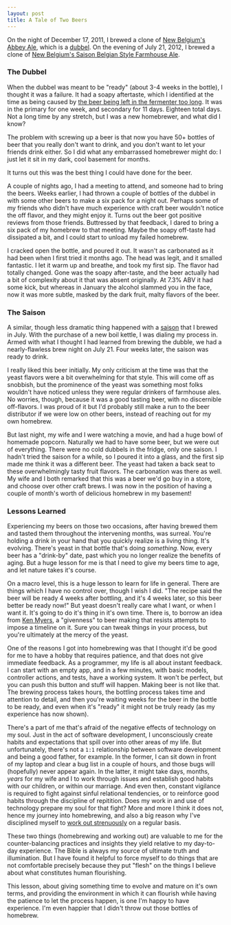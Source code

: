 ```yaml
---
layout: post
title: A Tale of Two Beers
---
```

<p>On the night of December 17, 2011, I brewed a clone of <a href="http://rivendellcraftbrewery.com/brew-2-new-belgium-abbey-ale-clone-dubbel">New Belgium's Abbey Ale</a>, which is a <a href="http://beeradvocate.com/beer/style/57">dubbel</a>.  On the evening of July 21, 2012, I brewed a clone of <a href="http://www.austinhomebrew.com/product_info.php?products_id=11934">New Belgium's Saison Belgian Style Farmhouse Ale</a>.</p>

<h3>The Dubbel</h3>
<p>When the dubbel was meant to be "ready" (about 3-4 weeks in the bottle), I thought it was a failure.  It had a soapy aftertaste, which I identified at the time as being caused by <a href="http://www.howtobrew.com/section4/chapter21-2.html">the beer being left in the fermenter too long</a>.  It was in the primary for one week, and secondary for 11 days.  Eighteen total days. Not a long time by any stretch, but I was a new homebrewer, and what did I know?</p>

<p>The problem with screwing up a beer is that now you have 50+ bottles of beer that you really don't want to drink, and you don't want to let your friends drink either.  So I did what any embarrassed homebrewer might do: I just let it sit in my dark, cool basement for months.</p>

<p>It turns out this was the best thing I could have done for the beer.</p>

<p>A couple of nights ago, I had a meeting to attend, and someone had to bring the beers.  Weeks earlier, I had thrown a couple of bottles of the dubbel in with some other beers to make a six pack for a night out.  Perhaps some of my friends who didn't have much experience with craft beer wouldn't notice the off flavor, and they might enjoy it.  Turns out the beer got positive reviews from those friends.  Buttressed by that feedback, I dared to bring a six pack of my homebrew to that meeting.  Maybe the soapy off-taste had dissipated a bit, and I could start to unload my failed homebrew.</p>

<p>I cracked open the bottle, and poured it out.  It wasn't as carbonated as it had been when I first tried it months ago.  The head was legit, and it smalled fantastic.  I let it warm up and breathe, and took my first sip.  The flavor had totally changed. Gone was the soapy after-taste, and the beer actually had a bit of complexity about it that was absent originally.  At 7.3% ABV it had some kick, but whereas in January the alcohol slammed you in the face, now it was more subtle, masked by the dark fruit, malty flavors of the beer.</p>

<h3>The Saison</h3>
<p>A similar, though less dramatic thing happened with a <a href="http://instagram.com/p/OkEBO-Epc7/">saison</a> that I brewed in July.  With the purchase of a new boil kettle, I was dialing my process in.  Armed with what I thought I had learned from brewing the dubble, we had a nearly-flawless brew night on July 21.  Four weeks later, the saison was ready to drink.</p>

<p>I really liked this beer initially.  My only criticism at the time was that the yeast flavors were a bit overwhelming for that style.  This will come off as snobbish, but the prominence of the yeast was something most folks wouldn't have noticed unless they were regular drinkers of farmhouse ales.  No worries, though, because it was a good tasting beer, with no discernible off-flavors.  I was proud of it but I'd probably still make a run to the beer distributor if we were low on other beers, instead of reaching out for my own homebrew.</p>

<p>But last night, my wife and I were watching a movie, and had a huge bowl of homemade popcorn.  Naturally we had to have some beer, but we were out of everything.  There were no cold dubbels in the fridge, only one saison.  I hadn't tried the saison for a while, so I poured it into a glass, and the first sip made me think it was a different beer.  The yeast had taken a back seat to these overwhelmingly tasty fruit flavors.  The carbonation was there as well.  My wife and I both remarked that this was a beer we'd go buy in a store, and choose over other craft brews.   I was now in the position of having a couple of month's worth of delicious homebrew in my basement!</p>

<h3>Lessons Learned</h3>
<p>Experiencing my beers on those two occasions, after having brewed them and tasted them throughout the intervening months, was surreal.  You're holding a drink in your hand that you quickly realize is a living thing.  It's evolving.  There's yeast in that bottle that's doing <i>something</i>.  Now, every beer has a "drink-by" date, past which you no longer realize the benefits of aging. But a huge lesson for me is that I need to give my beers time to age, and let nature takes it's course.</p>

<p>On a macro level, this is a huge lesson to learn for life in general.  There are things which I have no control over, though I wish I did.  "The recipe said the beer will be ready 4 weeks after bottling, and it's 4 weeks later, so this beer better be ready now!" But yeast doesn't really care what I want, or when I want it.  It's going to do it's thing in it's own time. There is, to borrow an idea from <a href="http://www.marshillaudio.org/About/KenMyersBio.aspx">Ken Myers</a>, a "givenness" to beer making that resists attempts to impose a timeline on it.  Sure you can tweak things in your process, but you're ultimately at the mercy of the yeast.</p>

<p>One of the reasons I got into homebrewing was that I thought it'd be good for me to have a hobby that requires patience, and that does not give immediate feedback.  As a programmer, my life is all about instant feedback.  I can start with an empty app, and in a few minutes, with basic models, controller actions, and tests, have a working system. It won't be perfect, but you can push this button and stuff will happen.  Making beer is not like that.  The brewing process takes hours, the bottling process takes time and attention to detail, and then you're waiting weeks for the beer in the bottle to be ready, and even when it's "ready" it might not be truly ready (as my experience has now shown).</p>

<p>There's a part of me that's afraid of the negative effects of technology on my soul.  Just in the act of software development, I unconsciously create habits and expectations that spill over into other areas of my life.  But unfortunately, there's not a <code>1:1</code> relationship between software development and being a good father, for example.  In the former, I can sit down in front of my laptop and clear a bug list in a couple of hours, and those bugs will (hopefully) never appear again.  In the latter, it might take days, months, <i>years</i> for my wife and I to work through issues and establish good habits with our children, or within our marriage. And even then, constant vigilance is required to fight against sinful relational tendencies, or to reinforce good habits through the discipline of repitition.  Does my work in and use of technology prepare my soul for that fight?  More and more I think it does not, hence my journey into homebrewing, and also a big reason why I've disciplined myself to <a href="http://gymjones.com">work out strenuously</a> on a regular basis.</p>

<p>These two things (homebrewing and working out) are valuable to me for the counter-balancing practices and insights they yield relative to my day-to-day experience.  The Bible is always my source of ultimate truth and illumination.  But I have found it helpful to force myself to do things that are not comfortable precisely because they put "flesh" on the things I believe about what constitutes human flourishing.</p>

<p>This lesson, about giving something time to evolve and mature on it's own terms, and providing the environment in which it can flourish while having the patience to let the process happen, is one I'm happy to have experience.  I'm even happier that I didn't throw out those bottles of homebrew.</p>